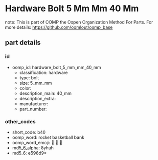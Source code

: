 # Hardware Bolt 5 Mm Mm 40 Mm  

note: This is part of OOMP the Oopen Organization Method For Parts. For more details: https://github.com/oomlout/oomp_base

##  part details





### id
* oomp_id: hardware_bolt_5_mm_mm_40_mm
  * classification: hardware
  * type: bolt
  * size: 5_mm_mm
  * color: 
  * description_main: 40_mm
  * description_extra: 
  * manufacturer: 
  * part_number: 

### other_codes
* short_code: b40
* oomp_word: rocket basketball bank
* oomp_word_emoji: :rocket: :basketball: :bank:
* md5_6_alpha: 8yhuh
* md5_6: e596d9* 